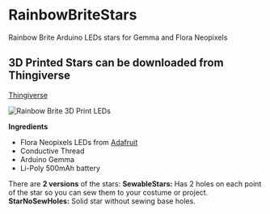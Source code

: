 # RainbowBriteStars
Rainbow Brite Arduino LEDs stars for Gemma and Flora Neopixels

## 3D Printed Stars can be downloaded from Thingiverse
[Thingiverse](https://www.thingiverse.com/thing:2747501)

![Rainbow Brite 3D Print LEDs](http://amiedd.com/blogimageuploads/RainbowBrite_AmieDD.jpg)

**Ingredients**

* Flora Neopixels LEDs from [Adafruit](https://www.adafruit.com/product/1260)
* Conductive Thread
* Arduino Gemma
* Li-Poly 500mAh battery

There are __2 versions__ of the stars:
**SewableStars:** Has 2 holes on each point of the star so you can sew them to your costume or project.
**StarNoSewHoles:** Solid star without sewing base holes.
